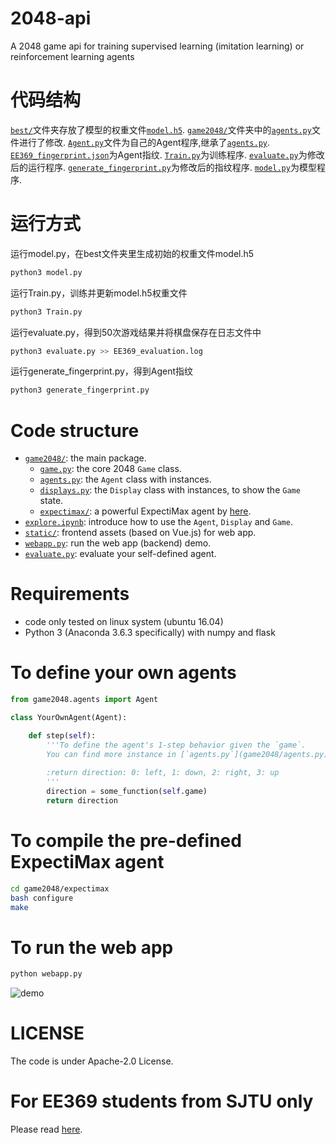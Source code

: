 # 2048-api
A 2048 game api for training supervised learning (imitation learning) or reinforcement learning agents

# 代码结构
[`best/`](best/)文件夹存放了模型的权重文件[`model.h5`](best/model.h5).
[`game2048/`](game2048/)文件夹中的[`agents.py`](game2048/agents.py)文件进行了修改.
[`Agent.py`](Agent.py)文件为自己的Agent程序,继承了[`agents.py`](game2048/agents.py).
[`EE369_fingerprint.json`](EE369_fingerprint.json)为Agent指纹.
[`Train.py`](Train.py)为训练程序.
[`evaluate.py`](evaluate.py)为修改后的运行程序.
[`generate_fingerprint.py`](generate_fingerprint.py)为修改后的指纹程序.
[`model.py`](model.py)为模型程序.

# 运行方式
运行model.py，在best文件夹里生成初始的权重文件model.h5
```bash
python3 model.py
```
运行Train.py，训练并更新model.h5权重文件
```bash
python3 Train.py
```
运行evaluate.py，得到50次游戏结果并将棋盘保存在日志文件中
```bash
python3 evaluate.py >> EE369_evaluation.log
```
运行generate_fingerprint.py，得到Agent指纹
```bash
python3 generate_fingerprint.py
```

# Code structure
* [`game2048/`](game2048/): the main package.
    * [`game.py`](game2048/game.py): the core 2048 `Game` class.
    * [`agents.py`](game2048/agents.py): the `Agent` class with instances.
    * [`displays.py`](game2048/displays.py): the `Display` class with instances, to show the `Game` state.
    * [`expectimax/`](game2048/expectimax): a powerful ExpectiMax agent by [here](https://github.com/nneonneo/2048-ai).
* [`explore.ipynb`](explore.ipynb): introduce how to use the `Agent`, `Display` and `Game`.
* [`static/`](static/): frontend assets (based on Vue.js) for web app.
* [`webapp.py`](webapp.py): run the web app (backend) demo.
* [`evaluate.py`](evaluate.py): evaluate your self-defined agent.

# Requirements
* code only tested on linux system (ubuntu 16.04)
* Python 3 (Anaconda 3.6.3 specifically) with numpy and flask

# To define your own agents
```python
from game2048.agents import Agent

class YourOwnAgent(Agent):

    def step(self):
        '''To define the agent's 1-step behavior given the `game`.
        You can find more instance in [`agents.py`](game2048/agents.py).
        
        :return direction: 0: left, 1: down, 2: right, 3: up
        '''
        direction = some_function(self.game)
        return direction

```

# To compile the pre-defined ExpectiMax agent

```bash
cd game2048/expectimax
bash configure
make
```

# To run the web app
```bash
python webapp.py
```
![demo](preview2048.gif)

# LICENSE
The code is under Apache-2.0 License.

# For EE369 students from SJTU only
Please read [here](EE369.md).
